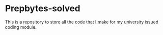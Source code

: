 # Prepbytes-solved
This is a repository to store all the code that I make for my university issued coding module.
